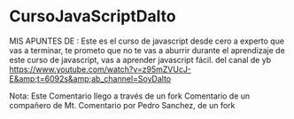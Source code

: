 # CursoJavaScriptDalto

MIS APUNTES DE : Este es el curso de javascript desde cero a experto que vas a terminar, te prometo que no te vas a aburrir durante el aprendizaje de este curso de javascript, vas a aprender javascript fácil. del canal de yb https://www.youtube.com/watch?v=z95mZVUcJ-E&amp;t=6092s&amp;ab_channel=SoyDalto

Nota:
Este Comentario llego a través de un fork
Comentario de un compañero de Mt.
Comentario por Pedro Sanchez, de un fork
